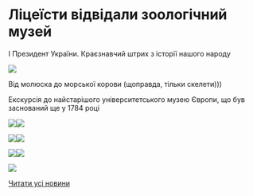 # Ліцеїсти відвідали зоологічний музей

І Президент України. Краєзнавчий штрих з історії нашого народу


![](/images/blog/ліцеїсти-відвідали-зоологічний-музей/1.jpg)


Від молюска до морської корови (щоправда, тільки скелети)))

Екскурсія до найстарішого університетського музею Європи, що був заснований ще у 1784 році


![](/images/blog/ліцеїсти-відвідали-зоологічний-музей/9.jpg)![](/images/blog/ліцеїсти-відвідали-зоологічний-музей/12.jpg)



![](/images/blog/ліцеїсти-відвідали-зоологічний-музей/2.jpg)![](/images/blog/ліцеїсти-відвідали-зоологічний-музей/5.jpg)



![](/images/blog/ліцеїсти-відвідали-зоологічний-музей/6.jpg)![](/images/blog/ліцеїсти-відвідали-зоологічний-музей/3.jpg)



![](/images/blog/ліцеїсти-відвідали-зоологічний-музей/11.jpg)



[Читати усі новини](/news)

